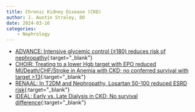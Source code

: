 ```yaml
---
title: Chronic Kidney Disease (CKD)
author: J. Austin Straley, DO
date: 2024-03-16
categories: 
    - Nephrology
---
```

- [ADVANCE: Intensive glycemic control (≤180) reduces risk of nephropathy](https://www.nejm.org/doi/full/10.1056/nejmoa0802987){:target="_blank"}
- [CHOIR: Treating to a lower Hgb target with EPO reduced MI/Death/CHF/Stroke in Anemia with CKD; no conferred survival with target >13](https://pubmed.ncbi.nlm.nih.gov/17108343/){:target="_blank"}
- [RENAAL: In T2DM and Nephropathy, Losartan 50-100 reduced ESRD risk](https://pubmed.ncbi.nlm.nih.gov/11565518/){:target="_blank"}
- [IDEAL: Early vs. Late Dialysis in CKD; No survival difference](https://pubmed.ncbi.nlm.nih.gov/20581422/){:target="_blank"}